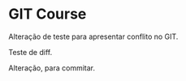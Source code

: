 # GIT Course

Alteração de teste para apresentar conflito no GIT.

Teste de diff.

Alteração, para commitar.